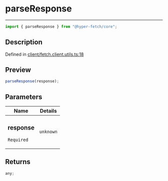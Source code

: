 # parseResponse

<div class="api-docs__separator">

---

</div><div class="api-docs__import">

```ts
import { parseResponse } from "@hyper-fetch/core";
```

</div><div class="api-docs__section">

## Description

</div><div class="api-docs__description"><span class="api-docs__do-not-parse">

</span></div><p class="api-docs__definition">

Defined in
[client/fetch.client.utils.ts:18](https://github.com/BetterTyped/hyper-fetch/blob/3fe127e9/packages/core/src/client/fetch.client.utils.ts#L18)

</p><div class="api-docs__section">

## Preview

</div><div class="api-docs__preview fn">

```ts
parseResponse(response);
```

</div><div class="api-docs__section">

## Parameters

</div>
<div class="api-docs__parameters">
<table>
<thead><tr><th>Name</th><th>Details</th></tr></thead>
<tbody><tr param-data="response"><td class="api-docs__param-name required">

### response

`Required`

</td><td class="api-docs__param-type">

`unknown`

</td></tr></tbody></table></div><div class="api-docs__section">

## Returns

</div><div class="api-docs__returns">

```ts
any;
```

</div>
